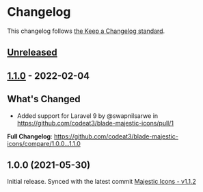 # Changelog

This changelog follows [the Keep a Changelog standard](https://keepachangelog.com).

## [Unreleased](https://github.com/codeat3/blade-majestic-icons/compare/1.1.0...HEAD)

## [1.1.0](https://github.com/codeat3/blade-majestic-icons/compare/1.0.0...1.1.0) - 2022-02-04

## What's Changed

- Added support for Laravel 9 by @swapnilsarwe in https://github.com/codeat3/blade-majestic-icons/pull/1

**Full Changelog**: https://github.com/codeat3/blade-majestic-icons/compare/1.0.0...1.1.0

## 1.0.0 (2021-05-30)

Initial release.
Synced with the latest commit [Majestic Icons - v1.1.2](https://github.com/halfmage/majesticons/releases/tag/v1.1.2)
